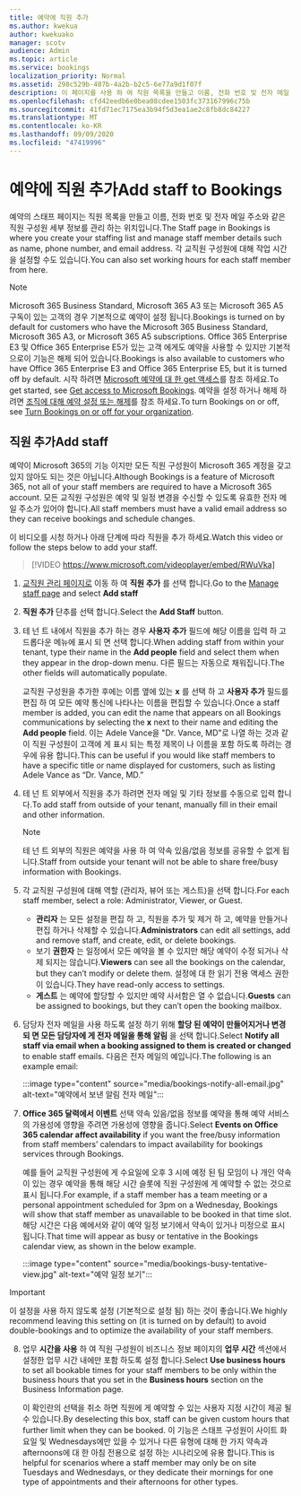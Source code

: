 ```yaml
---
title: 예약에 직원 추가
ms.author: kwekua
author: kwekuako
manager: scotv
audience: Admin
ms.topic: article
ms.service: bookings
localization_priority: Normal
ms.assetid: 298c529b-407b-4a2b-b2c5-6e77a9d1f07f
description: 이 페이지를 사용 하 여 직원 목록을 만들고 이름, 전화 번호 및 전자 메일 주소와 같은 직원 구성원 세부 정보를 관리할 수 있습니다.
ms.openlocfilehash: cfd42eedb6e0bea08cdee1503fc373167996c75b
ms.sourcegitcommit: 41fd71ec7175ea3b94f5d3ea1ae2c8fb8dc84227
ms.translationtype: MT
ms.contentlocale: ko-KR
ms.lasthandoff: 09/09/2020
ms.locfileid: "47419996"
---
```

# <a name="add-staff-to-bookings"></a><span data-ttu-id="978ad-103">예약에 직원 추가</span><span class="sxs-lookup"><span data-stu-id="978ad-103">Add staff to Bookings</span></span>

<span data-ttu-id="978ad-104">예약의 스태프 페이지는 직원 목록을 만들고 이름, 전화 번호 및 전자 메일 주소와 같은 직원 구성원 세부 정보를 관리 하는 위치입니다.</span><span class="sxs-lookup"><span data-stu-id="978ad-104">The Staff page in Bookings is where you create your staffing list and manage staff member details such as name, phone number, and email address.</span></span> <span data-ttu-id="978ad-105">각 교직원 구성원에 대해 작업 시간을 설정할 수도 있습니다.</span><span class="sxs-lookup"><span data-stu-id="978ad-105">You can also set working hours for each staff member from here.</span></span>

> [!NOTE]
> <span data-ttu-id="978ad-106">Microsoft 365 Business Standard, Microsoft 365 A3 또는 Microsoft 365 A5 구독이 있는 고객의 경우 기본적으로 예약이 설정 됩니다.</span><span class="sxs-lookup"><span data-stu-id="978ad-106">Bookings is turned on by default for customers who have the Microsoft 365 Business Standard, Microsoft 365 A3, or Microsoft 365 A5 subscriptions.</span></span> <span data-ttu-id="978ad-107">Office 365 Enterprise E3 및 Office 365 Enterprise E5가 있는 고객 에게도 예약을 사용할 수 있지만 기본적으로이 기능은 해제 되어 있습니다.</span><span class="sxs-lookup"><span data-stu-id="978ad-107">Bookings is also available to customers who have Office 365 Enterprise E3 and Office 365 Enterprise E5, but it is turned off by default.</span></span> <span data-ttu-id="978ad-108">시작 하려면 [Microsoft 예약에 대 한 get 액세스](get-access.md)를 참조 하세요.</span><span class="sxs-lookup"><span data-stu-id="978ad-108">To get started, see [Get access to Microsoft Bookings](get-access.md).</span></span> <span data-ttu-id="978ad-109">예약을 설정 하거나 해제 하려면 [조직에 대해 예약 설정 또는 해제](turn-bookings-on-or-off.md)를 참조 하세요.</span><span class="sxs-lookup"><span data-stu-id="978ad-109">To turn Bookings on or off, see [Turn Bookings on or off for your organization](turn-bookings-on-or-off.md).</span></span>

## <a name="add-staff"></a><span data-ttu-id="978ad-110">직원 추가</span><span class="sxs-lookup"><span data-stu-id="978ad-110">Add staff</span></span>

<span data-ttu-id="978ad-111">예약이 Microsoft 365의 기능 이지만 모든 직원 구성원이 Microsoft 365 계정을 갖고 있지 않아도 되는 것은 아닙니다.</span><span class="sxs-lookup"><span data-stu-id="978ad-111">Although Bookings is a feature of Microsoft 365, not all of your staff members are required to have a Microsoft 365 account.</span></span> <span data-ttu-id="978ad-112">모든 교직원 구성원은 예약 및 일정 변경을 수신할 수 있도록 유효한 전자 메일 주소가 있어야 합니다.</span><span class="sxs-lookup"><span data-stu-id="978ad-112">All staff members must have a valid email address so they can receive bookings and schedule changes.</span></span>

<span data-ttu-id="978ad-113">이 비디오를 시청 하거나 아래 단계에 따라 직원을 추가 하세요.</span><span class="sxs-lookup"><span data-stu-id="978ad-113">Watch this video or follow the steps below to add your staff.</span></span>

> [!VIDEO https://www.microsoft.com/videoplayer/embed/RWuVka]

1. <span data-ttu-id="978ad-114">[교직원 관리 페이지로](https://outlook.office.com/bookings/staff) 이동 하 여 **직원 추가** 를 선택 합니다.</span><span class="sxs-lookup"><span data-stu-id="978ad-114">Go to the [Manage staff page](https://outlook.office.com/bookings/staff) and select **Add staff**</span></span>

2. <span data-ttu-id="978ad-115">**직원 추가** 단추를 선택 합니다.</span><span class="sxs-lookup"><span data-stu-id="978ad-115">Select the **Add Staff** button.</span></span>

3. <span data-ttu-id="978ad-116">테 넌 트 내에서 직원을 추가 하는 경우 **사용자 추가** 필드에 해당 이름을 입력 하 고 드롭다운 메뉴에 표시 되 면 선택 합니다.</span><span class="sxs-lookup"><span data-stu-id="978ad-116">When adding staff from within your tenant, type their name in the **Add people** field and select them when they appear in the drop-down menu.</span></span> <span data-ttu-id="978ad-117">다른 필드는 자동으로 채워집니다.</span><span class="sxs-lookup"><span data-stu-id="978ad-117">The other fields will automatically populate.</span></span>

    <span data-ttu-id="978ad-118">교직원 구성원을 추가한 후에는 이름 옆에 있는 **x** 를 선택 하 고 **사용자 추가** 필드를 편집 하 여 모든 예약 통신에 나타나는 이름을 편집할 수 있습니다.</span><span class="sxs-lookup"><span data-stu-id="978ad-118">Once a staff member is added, you can edit the name that appears on all Bookings communications by selecting the **x** next to their name and editing the **Add people** field.</span></span> <span data-ttu-id="978ad-119">이는 Adele Vance을 "Dr. Vance, MD"로 나열 하는 것과 같이 직원 구성원이 고객에 게 표시 되는 특정 제목이 나 이름을 포함 하도록 하려는 경우에 유용 합니다.</span><span class="sxs-lookup"><span data-stu-id="978ad-119">This can be useful if you would like staff members to have a specific title or name displayed for customers, such as listing Adele Vance as “Dr. Vance, MD.”</span></span>

4. <span data-ttu-id="978ad-120">테 넌 트 외부에서 직원을 추가 하려면 전자 메일 및 기타 정보를 수동으로 입력 합니다.</span><span class="sxs-lookup"><span data-stu-id="978ad-120">To add staff from outside of your tenant, manually fill in their email and other information.</span></span>

    > [!NOTE]
    > <span data-ttu-id="978ad-121">테 넌 트 외부의 직원은 예약을 사용 하 여 약속 있음/없음 정보를 공유할 수 없게 됩니다.</span><span class="sxs-lookup"><span data-stu-id="978ad-121">Staff from outside your tenant will not be able to share free/busy information with Bookings.</span></span>

5. <span data-ttu-id="978ad-122">각 교직원 구성원에 대해 역할 (관리자, 뷰어 또는 게스트)을 선택 합니다.</span><span class="sxs-lookup"><span data-stu-id="978ad-122">For each staff member, select a role: Administrator, Viewer, or Guest.</span></span>
    - <span data-ttu-id="978ad-123">**관리자** 는 모든 설정을 편집 하 고, 직원을 추가 및 제거 하 고, 예약을 만들거나 편집 하거나 삭제할 수 있습니다.</span><span class="sxs-lookup"><span data-stu-id="978ad-123">**Administrators** can edit all settings, add and remove staff, and create, edit, or delete bookings.</span></span>
    - <span data-ttu-id="978ad-124">보기 **권한자** 는 일정에서 모든 예약을 볼 수 있지만 해당 예약이 수정 되거나 삭제 되지는 않습니다.</span><span class="sxs-lookup"><span data-stu-id="978ad-124">**Viewers** can see all the bookings on the calendar, but they can’t modify or delete them.</span></span> <span data-ttu-id="978ad-125">설정에 대 한 읽기 전용 액세스 권한이 있습니다.</span><span class="sxs-lookup"><span data-stu-id="978ad-125">They have read-only access to settings.</span></span>
    - <span data-ttu-id="978ad-126">**게스트** 는 예약에 할당할 수 있지만 예약 사서함은 열 수 없습니다.</span><span class="sxs-lookup"><span data-stu-id="978ad-126">**Guests** can be assigned to bookings, but they can’t open the booking mailbox.</span></span>

6. <span data-ttu-id="978ad-127">담당자 전자 메일을 사용 하도록 설정 하기 위해 **할당 된 예약이 만들어지거나 변경 되 면 모든 담당자에 게 전자 메일을 통해 알림** 을 선택 합니다.</span><span class="sxs-lookup"><span data-stu-id="978ad-127">Select **Notify all staff via email when a booking assigned to them is created or changed** to enable staff emails.</span></span> <span data-ttu-id="978ad-128">다음은 전자 메일의 예입니다.</span><span class="sxs-lookup"><span data-stu-id="978ad-128">The following is an example email:</span></span>

    :::image type="content" source="media/bookings-notify-all-email.jpg" alt-text="예약에서 보낸 알림 전자 메일":::

7. <span data-ttu-id="978ad-130">**Office 365 달력에서 이벤트** 선택 약속 있음/없음 정보를 예약을 통해 예약 서비스의 가용성에 영향을 주려면 가용성에 영향을 줍니다.</span><span class="sxs-lookup"><span data-stu-id="978ad-130">Select **Events on Office 365 calendar affect availability** if you want the free/busy information from staff members’ calendars to impact availability for bookings services through Bookings.</span></span>

    <span data-ttu-id="978ad-131">예를 들어 교직원 구성원에 게 수요일에 오후 3 시에 예정 된 팀 모임이 나 개인 약속이 있는 경우 예약을 통해 해당 시간 슬롯에 직원 구성원에 게 예약할 수 없는 것으로 표시 됩니다.</span><span class="sxs-lookup"><span data-stu-id="978ad-131">For example, if a staff member has a team meeting or a personal appointment scheduled for 3pm on a Wednesday, Bookings will show that staff member as unavailable to be booked in that time slot.</span></span> <span data-ttu-id="978ad-132">해당 시간은 다음 예에서와 같이 예약 일정 보기에서 약속이 있거나 미정으로 표시 됩니다.</span><span class="sxs-lookup"><span data-stu-id="978ad-132">That time will appear as busy or tentative in the Bookings calendar view, as shown in the below example.</span></span>

    :::image type="content" source="media/bookings-busy-tentative-view.jpg" alt-text="예약 일정 보기":::

> [!IMPORTANT]
> <span data-ttu-id="978ad-134">이 설정을 사용 하지 않도록 설정 (기본적으로 설정 됨) 하는 것이 좋습니다.</span><span class="sxs-lookup"><span data-stu-id="978ad-134">We highly recommend leaving this setting on (it is turned on by default) to avoid double-bookings and to optimize the availability of your staff members.</span></span>

8. <span data-ttu-id="978ad-135">업무 **시간을 사용** 하 여 직원 구성원이 비즈니스 정보 페이지의 **업무 시간** 섹션에서 설정한 업무 시간 내에만 포함 하도록 설정 합니다.</span><span class="sxs-lookup"><span data-stu-id="978ad-135">Select **Use business hours** to set all bookable times for your staff members to be only within the business hours that you set in the **Business hours** section on the Business Information page.</span></span>

    <span data-ttu-id="978ad-136">이 확인란의 선택을 취소 하면 직원에 게 예약할 수 있는 사용자 지정 시간이 제공 될 수 있습니다.</span><span class="sxs-lookup"><span data-stu-id="978ad-136">By deselecting this box, staff can be given custom hours that further limit when they can be booked.</span></span> <span data-ttu-id="978ad-137">이 기능은 스태프 구성원이 사이트 화요일 및 Wednesdays에만 있을 수 있거나 다른 유형에 대해 한 가지 약속과 afternoons에 대 한 아침 전용으로 설정 하는 시나리오에 유용 합니다.</span><span class="sxs-lookup"><span data-stu-id="978ad-137">This is helpful for scenarios where a staff member may only be on site Tuesdays and Wednesdays, or they dedicate their mornings for one type of appointments and their afternoons for other types.</span></span>
